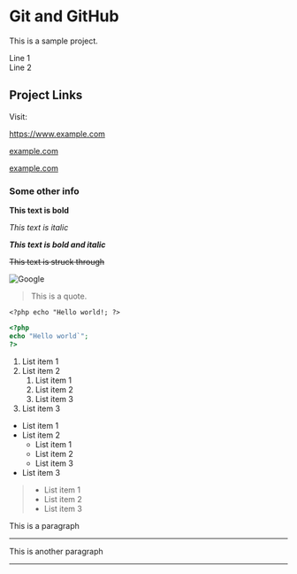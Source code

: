 
# Git and GitHub

This is a sample project.

Line 1  
Line 2

## Project Links
Visit:

https://www.example.com

[example.com](https://www.example.com)

[example.com](https://www.example.com "Visit example.com")

### Some other info
**This text is bold**

_This text is italic_

***This text is bold and italic***

~~This text is struck through~~

![Google](https://www.google.com/images/branding/googlelogo/1x/googlelogo_color_272x92dp.png)

>This is a quote.

`<?php echo "Hello world!; ?>`

```php
<?php
echo "Hello world`";
?>
```

1. List item 1
2. List item 2
	1. List item 1
	2. List item 2
	3. List item 3
3. List item 3


* List item 1
* List item 2
	* List item 1
	* List item 2
	* List item 3
* List item 3

> * List item 1
> * List item 2
> * List item 3


This is a paragraph

---

This is another paragraph

***




